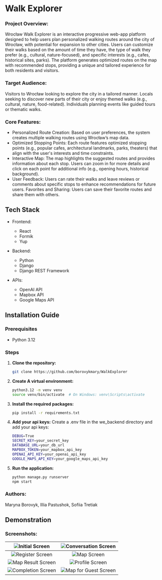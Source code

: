 # Walk Explorer
### Project Overview:
 Wrocław Walk Explorer is an interactive progressive web-app platform designed to help users plan personalized walking routes around the city of Wrocław, with potential for expansion to other cities. Users can customize their walks based on the amount of time they have, the type of walk they prefer (e.g., cultural, nature-focused), and specific interests (e.g., cafes, historical sites, parks). The platform generates optimized routes on the map with recommended stops, providing a unique and tailored experience for both residents and visitors.

### Target Audience:

Visitors to Wrocław looking to explore the city in a tailored manner.
Locals seeking to discover new parts of their city or enjoy themed walks (e.g., cultural, nature, food-related).
Individuals planning events like guided tours or thematic walks.

### Core Features:

* Personalized Route Creation: Based on user preferences, the system creates multiple walking routes using Wrocław’s map data.
* Optimized Stopping Points: Each route features optimized stopping points (e.g., popular cafes, architectural landmarks, parks, theaters) that align with the user's interests and time constraints.
* Interactive Map: The map highlights the suggested routes and provides information about each stop. Users can zoom in for more details and click on each point for additional info (e.g., opening hours, historical background).
* User Feedback: Users can rate their walks and leave reviews or comments about specific stops to enhance recommendations for future users.
Favorites and Sharing: Users can save their favorite routes and share them with others.

## Tech Stack
   * Frontend:

       * React
       * Formik
       * Yup
   * Backend:

       * Python
       * Django
       * Django REST Framework
   * APIs:

       * OpenAI API
       * Mapbox API
       * Google Maps API
## Installation Guide

### Prerequisites

- Python 3.12

### Steps

1. **Clone the repository:**
   ```sh
   git clone https://github.com/borovykmary/WalkExplorer
   ```

2. **Create A virtual environment:**
    ```sh
    python3.12 -m venv venv
    source venv/bin/activate  # On Windows: venv\Scripts\activate
    ```

3. **Install the required packages:**
    ```sh
    pip install -r requirements.txt
    ```

4. **Add your api keys:**
    Create a .env file in the we_backend directory and add your api keys:
    ```sh
    DEBUG=True
    SECRET_KEY=your_secret_key
    DATABASE_URL=your_db_url
    MAPBOX_TOKEN=your_mapbox_api_key
    OPENAI_API_KEY=your_openai_api_key
    GOOGLE_MAPS_API_KEY=your_google_maps_api_key
    ```

5. **Run the application:**
    ```sh
    python manage.py runserver
    npm start
    ```
### Authors:
Maryna Borovyk, Illia Pastushok, Sofiia Tretiak
## Demonstration
### Screenshots:
| ![Initial Screen](docs/start.png) | ![Conversation Screen](docs/main.png) |
|:---------------------------------:|:------------------------------------:|
| ![Register Screen](docs/register.png) | ![Map Screen](docs/map.png) |
| ![Map Result Screen](docs/map_result.png) | ![Profile Screen](docs/profile.png) |
| ![Completion Screen](docs/completion.png) | ![Map for Guest Screen](docs/no_login.png) |
